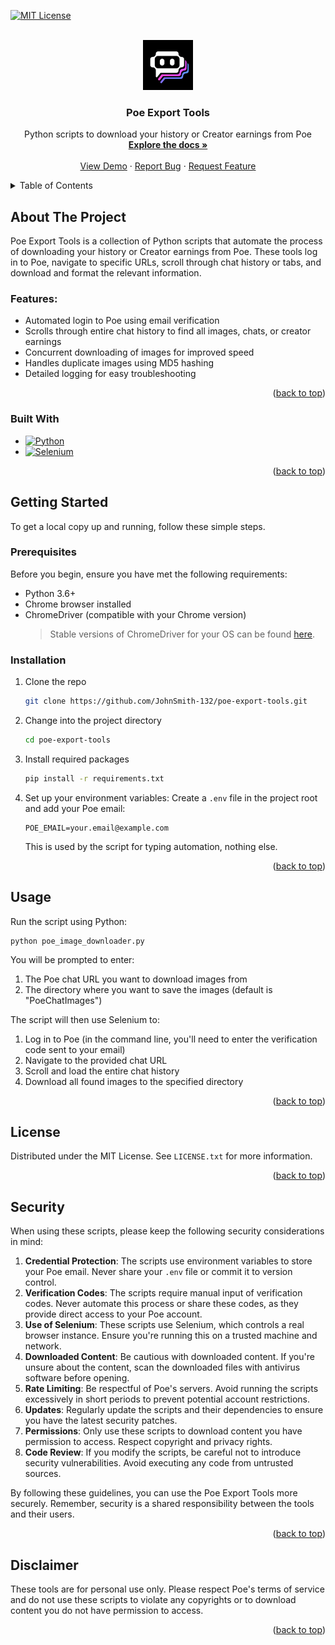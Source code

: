 <a id="readme-top"></a>

<!-- PROJECT SHIELDS -->
[![MIT License][license-shield]][license-url]

<!-- PROJECT LOGO -->
<br />
<div align="center">
  <a href="https://github.com/JohnSmith-132/poe-export-tools">
    <img src="images/logo.png" alt="Logo" width="80" height="80">
  </a>

<h3 align="center">Poe Export Tools</h3>

  <p align="center">
    Python scripts to download your history or Creator earnings from Poe
    <br />
    <a href="https://github.com/JohnSmith-132/poe-export-tools"><strong>Explore the docs »</strong></a>
    <br />
    <br />
    <a href="https://github.com/JohnSmith-132/poe-export-tools">View Demo</a>
    ·
    <a href="https://github.com/JohnSmith-132/poe-export-tools/issues/new?labels=bug&template=bug-report---.md">Report Bug</a>
    ·
    <a href="https://github.com/JohnSmith-132/poe-export-tools/issues/new?labels=enhancement&template=feature-request---.md">Request Feature</a>
  </p>
</div>

<!-- TABLE OF CONTENTS -->
<details>
  <summary>Table of Contents</summary>
  <ol>
    <li>
      <a href="#about-the-project">About The Project</a>
      <ul>
        <li><a href="#built-with">Built With</a></li>
      </ul>
    </li>
    <li>
      <a href="#getting-started">Getting Started</a>
      <ul>
        <li><a href="#prerequisites">Prerequisites</a></li>
        <li><a href="#installation">Installation</a></li>
      </ul>
    </li>
    <li><a href="#usage">Usage</a></li>
    <li><a href="#license">License</a></li>
    <li><a href="#security">Security</a></li>
    <li><a href="#disclaimer">Disclaimer</a></li>
  </ol>
</details>

<!-- ABOUT THE PROJECT -->
## About The Project

Poe Export Tools is a collection of Python scripts that automate the process of downloading your history or Creator earnings from Poe. These tools log in to Poe, navigate to specific URLs, scroll through chat history or tabs, and download and format the relevant information.

### Features:

- Automated login to Poe using email verification
- Scrolls through entire chat history to find all images, chats, or creator earnings
- Concurrent downloading of images for improved speed
- Handles duplicate images using MD5 hashing
- Detailed logging for easy troubleshooting

<p align="right">(<a href="#readme-top">back to top</a>)</p>

### Built With

* [![Python][Python.org]][Python-url]
* [![Selenium][Selenium.dev]][Selenium-url]

<p align="right">(<a href="#readme-top">back to top</a>)</p>

<!-- GETTING STARTED -->
## Getting Started

To get a local copy up and running, follow these simple steps.

### Prerequisites

Before you begin, ensure you have met the following requirements:
* Python 3.6+
* Chrome browser installed
* ChromeDriver (compatible with your Chrome version)
  > Stable versions of ChromeDriver for your OS can be found [here](https://googlechromelabs.github.io/chrome-for-testing/#stable).

### Installation

1. Clone the repo
   ```sh
   git clone https://github.com/JohnSmith-132/poe-export-tools.git
   ```
2. Change into the project directory
   ```sh
   cd poe-export-tools
   ```
3. Install required packages
   ```sh
   pip install -r requirements.txt
   ```
4. Set up your environment variables:
   Create a `.env` file in the project root and add your Poe email:
   ```
   POE_EMAIL=your.email@example.com
   ```
   This is used by the script for typing automation, nothing else.

<p align="right">(<a href="#readme-top">back to top</a>)</p>

<!-- USAGE EXAMPLES -->
## Usage

Run the script using Python:

```
python poe_image_downloader.py
```

You will be prompted to enter:
1. The Poe chat URL you want to download images from
2. The directory where you want to save the images (default is "PoeChatImages")

The script will then use Selenium to:
1. Log in to Poe (in the command line, you'll need to enter the verification code sent to your email)
2. Navigate to the provided chat URL
3. Scroll and load the entire chat history
4. Download all found images to the specified directory

<p align="right">(<a href="#readme-top">back to top</a>)</p>

<!-- LICENSE -->
## License

Distributed under the MIT License. See `LICENSE.txt` for more information.

<p align="right">(<a href="#readme-top">back to top</a>)</p>

<!-- SECURITY -->
## Security

When using these scripts, please keep the following security considerations in mind:

1. **Credential Protection**: The scripts use environment variables to store your Poe email. Never share your `.env` file or commit it to version control.
2. **Verification Codes**: The scripts require manual input of verification codes. Never automate this process or share these codes, as they provide direct access to your Poe account.
3. **Use of Selenium**: These scripts use Selenium, which controls a real browser instance. Ensure you're running this on a trusted machine and network.
4. **Downloaded Content**: Be cautious with downloaded content. If you're unsure about the content, scan the downloaded files with antivirus software before opening.
5. **Rate Limiting**: Be respectful of Poe's servers. Avoid running the scripts excessively in short periods to prevent potential account restrictions.
6. **Updates**: Regularly update the scripts and their dependencies to ensure you have the latest security patches.
7. **Permissions**: Only use these scripts to download content you have permission to access. Respect copyright and privacy rights.
8. **Code Review**: If you modify the scripts, be careful not to introduce security vulnerabilities. Avoid executing any code from untrusted sources.

By following these guidelines, you can use the Poe Export Tools more securely. Remember, security is a shared responsibility between the tools and their users.

<p align="right">(<a href="#readme-top">back to top</a>)</p>

<!-- DISCLAIMER -->
## Disclaimer

These tools are for personal use only. Please respect Poe's terms of service and do not use these scripts to violate any copyrights or to download content you do not have permission to access.

<p align="right">(<a href="#readme-top">back to top</a>)</p>

<!-- MARKDOWN LINKS & IMAGES -->
[license-shield]: https://img.shields.io/github/license/JohnSmith-132/poe-export-tools.svg?style=for-the-badge
[license-url]: https://github.com/JohnSmith-132/poe-export-tools/blob/master/LICENSE.txt
[Python.org]: https://img.shields.io/badge/Python-3776AB?style=for-the-badge&logo=python&logoColor=white
[Python-url]: https://www.python.org/
[Selenium.dev]: https://img.shields.io/badge/Selenium-43B02A?style=for-the-badge&logo=selenium&logoColor=white
[Selenium-url]: https://www.selenium.dev/
